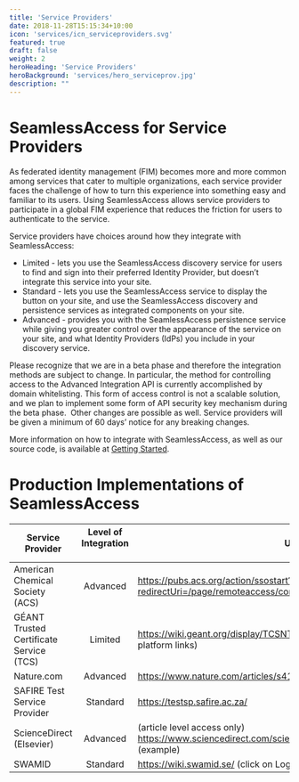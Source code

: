 ```yaml
---
title: 'Service Providers'
date: 2018-11-28T15:15:34+10:00
icon: 'services/icn_serviceproviders.svg'
featured: true
draft: false
weight: 2
heroHeading: 'Service Providers'
heroBackground: 'services/hero_serviceprov.jpg'
description: ""
---
```


# SeamlessAccess for Service Providers

As federated identity management (FIM) becomes more and more common among services that cater to multiple organizations, each service provider faces the challenge of how to turn this experience into something easy and familiar to its users. Using SeamlessAccess allows service providers to participate in a global FIM experience that reduces the friction for users to authenticate to the service. 

Service providers have choices around how they integrate with SeamlessAccess:

* Limited - lets you use the SeamlessAccess discovery service for users to find and sign into their preferred Identity Provider, but doesn’t integrate this service into your site.
* Standard - lets you use the SeamlessAccess service to display the button on your site, and use the SeamlessAccess discovery and persistence services as integrated components on your site.
* Advanced - provides you with the SeamlessAccess persistence service while giving you greater control over the appearance of the service on your site, and what Identity Providers (IdPs) you include in your discovery service.

Please recognize that we are in a beta phase and therefore the integration methods are subject to change. In particular, the method for controlling access to the Advanced Integration API is currently accomplished by domain whitelisting. This form of access control is not a scalable solution, and we plan to implement some form of API security key mechanism during the beta phase.  Other changes are possible as well. Service providers will be given a minimum of 60 days’ notice for any breaking changes.

More information on how to integrate with SeamlessAccess, as well as our source code, is available at [Getting Started](/work).

# Production Implementations of SeamlessAccess

| Service Provider | Level of Integration &nbsp; &nbsp; | URL |
| --- | :--: | --- |
| American Chemical Society (ACS) | Advanced | <https://pubs.acs.org/action/ssostart?redirectUri=/page/remoteaccess/confirm> |
| GÉANT Trusted Certificate Service (TCS) | Limited | <https://wiki.geant.org/display/TCSNT/TCS+Participants+Sectigo> (click on platform links) |
| Nature.com | Advanced | <https://www.nature.com/articles/s41586-019-1750-x> (example) |
| SAFIRE Test Service Provider | Standard | <https://testsp.safire.ac.za/> |
| ScienceDirect (Elsevier) | Advanced | (article level access only) <https://www.sciencedirect.com/science/article/pii/S2214785320349385> (example) |
| SWAMID | Standard | <https://wiki.swamid.se/> (click on Login button) |
